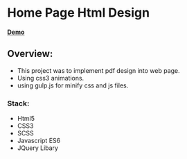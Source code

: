 # Home Page Html Design

**[Demo](https://githubbox.com/ronnahmias/Home_Page_Example)**

## Overview:
- This project was to implement pdf design into web page.
- Using css3 animations.
- using gulp.js for minify css and js files.

### Stack:
- Html5
- CSS3
- SCSS
- Javascript ES6
- JQuery Libary
